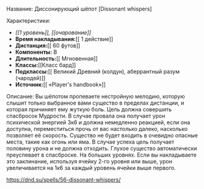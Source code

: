Название: Диссонирующий шёпот \[Dissonant whispers] 

Характеристики:
- *[[1 уровень]], [[очарование]]*
- **Время накладывания:**[[ 1 действие]]
- **Дистанция:**[[ 60 футов]]
- **Компоненты:** В
- **Длительность:**[[ Мгновенная]]
- **Классы:**[[Класс  бард]]
- **Подклассы:**[[ Великий Древний (колдун), аберрантный разум (чародей)]]
- **Источник:**[[ «Player's handbook»]]

Описание:
Вы шёпотом пропеваете нестройную мелодию, которую слышит только выбранное вами существо в пределах дистанции, и которая причиняет ему жуткую боль. Цель должна совершить спасбросок Мудрости. В случае провала она получает урон психической энергией 3к6 и должна немедленно реакцией, если она доступна, переместиться прочь от вас настолько далеко, насколько позволяет её скорость. Существо не будет входить в очевидно опасные места, такие как огонь или яма. В случае успеха цель получает половину урона и не должна отходить. Глухое существо автоматически преуспевает в спасброске.
На больших уровнях. Если вы накладываете это заклинание, используя ячейку 2-го уровня или выше, урон увеличивается на 1к6 за каждый уровень ячейки выше первого.

https://dnd.su/spells/56-dissonant-whispers/